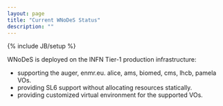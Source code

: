 ```yaml
---
layout: page
title: "Current WNoDeS Status"
description: ""
---
```


{% include JB/setup %}

WNoDeS is deployed on the INFN Tier-1 production infrastructure:

* supporting the auger, enmr.eu. alice, ams, biomed, cms, lhcb, pamela VOs.
* providing SL6 support without allocating resources statically.
* providing customized virtual environment for the supported VOs.

<!-- At the moment the available cores are 384 handling 20486 jobs.-->